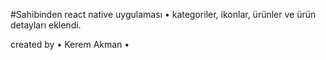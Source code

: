 #Sahibinden react native uygulaması
• kategoriler, ikonlar, ürünler ve ürün detayları eklendi.

created by • Kerem Akman •